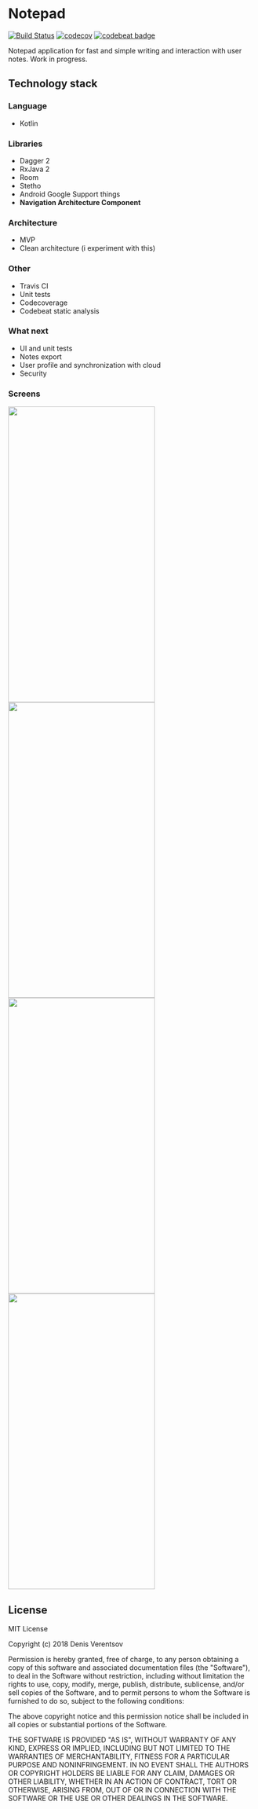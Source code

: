 # **Notepad**

[![Build Status](https://travis-ci.org/DEcSENT/Notepad.svg?branch=master)](https://travis-ci.org/DEcSENT/Notepad) 
[![codecov](https://codecov.io/gh/DEcSENT/Notepad/branch/master/graph/badge.svg)](https://codecov.io/gh/DEcSENT/Notepad)
[![codebeat badge](https://codebeat.co/badges/62f7e4cf-c3e2-41c1-be0f-4c1864082b94)](https://codebeat.co/projects/github-com-decsent-notepad-master)

Notepad application for fast and simple writing and interaction with user notes.
Work in progress.

## Technology stack

### Language

- Kotlin

### Libraries

- Dagger 2
- RxJava 2
- Room
- Stetho
- Android Google Support things
- **Navigation Architecture Component**

### Architecture

- MVP 
- Clean architecture (i experiment with this)

### Other

- Travis CI
- Unit tests
- Codecoverage
- Codebeat static analysis

### What next

- UI and unit tests
- Notes export
- User profile and synchronization with cloud
- Security

### Screens

<img src="https://raw.githubusercontent.com/DEcSENT/cv/master/screens/notepad1.png" width="299" height="602"><img src="https://raw.githubusercontent.com/DEcSENT/cv/master/screens/notepad4.png" width="299" height="602">
<img src="https://raw.githubusercontent.com/DEcSENT/cv/master/screens/notepad3.png" width="299" height="602"><img src="https://raw.githubusercontent.com/DEcSENT/cv/master/screens/notepad2.png" width="299" height="602">

## License

MIT License

Copyright (c) 2018 Denis Verentsov

Permission is hereby granted, free of charge, to any person obtaining a copy
of this software and associated documentation files (the "Software"), to deal
in the Software without restriction, including without limitation the rights
to use, copy, modify, merge, publish, distribute, sublicense, and/or sell
copies of the Software, and to permit persons to whom the Software is
furnished to do so, subject to the following conditions:

The above copyright notice and this permission notice shall be included in all
copies or substantial portions of the Software.

THE SOFTWARE IS PROVIDED "AS IS", WITHOUT WARRANTY OF ANY KIND, EXPRESS OR
IMPLIED, INCLUDING BUT NOT LIMITED TO THE WARRANTIES OF MERCHANTABILITY,
FITNESS FOR A PARTICULAR PURPOSE AND NONINFRINGEMENT. IN NO EVENT SHALL THE
AUTHORS OR COPYRIGHT HOLDERS BE LIABLE FOR ANY CLAIM, DAMAGES OR OTHER
LIABILITY, WHETHER IN AN ACTION OF CONTRACT, TORT OR OTHERWISE, ARISING FROM,
OUT OF OR IN CONNECTION WITH THE SOFTWARE OR THE USE OR OTHER DEALINGS IN THE
SOFTWARE.
